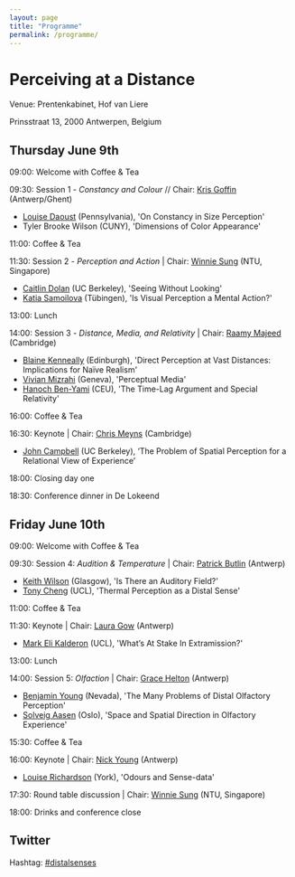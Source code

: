 ```yaml
---
layout: page
title: "Programme"
permalink: /programme/
---
```

# Perceiving at a Distance

Venue: Prentenkabinet, Hof van Liere

Prinsstraat 13, 2000 Antwerpen, Belgium

## Thursday June 9th

09:00: Welcome with Coffee & Tea

09:30: Session 1 - *Constancy and Colour* // Chair: [Kris Goffin](http://goo.gl/L91gdV) (Antwerp/Ghent)

- [Louise Daoust](https://goo.gl/VCkrlC) (Pennsylvania), 'On Constancy in Size Perception'
- Tyler Brooke Wilson (CUNY), 'Dimensions of Color Appearance'

11:00: Coffee & Tea

11:30: Session 2 - *Perception and Action* | Chair: [Winnie Sung](https://goo.gl/Pf6elV) (NTU, Singapore)

- [Caitlin Dolan](https://goo.gl/6Jxfsj) (UC Berkeley), 'Seeing Without Looking'
- [Katia Samoilova](https://goo.gl/p4gA5X) (Tübingen), 'Is Visual Perception a Mental Action?'

13:00: Lunch

14:00: Session 3 - *Distance, Media, and Relativity* | Chair: [Raamy Majeed](https://goo.gl/Sq1fUz) (Cambridge)

- [Blaine Kenneally](http://goo.gl/3G7xLc) (Edinburgh), 'Direct Perception at Vast Distances: Implications for Naïve Realism'
- [Vivian Mizrahi](http://goo.gl/4fdk73) (Geneva), 'Perceptual Media'
- [Hanoch Ben-Yami](https://goo.gl/NVGyW1) (CEU), 'The Time-Lag Argument and Special Relativity'

16:00: Coffee & Tea

16:30: Keynote | Chair: [Chris Meyns](http://goo.gl/MkgU6U) (Cambridge)

- [John Campbell](http://goo.gl/C1U9wv) (UC Berkeley), ‘The Problem of Spatial Perception for a Relational View of Experience’

18:00: Closing day one

18:30: Conference dinner in De Lokeend

## Friday June 10th

09:00: Welcome with Coffee & Tea

09:30: Session 4: *Audition & Temperature* | Chair: [Patrick Butlin](https://goo.gl/LjB7zT) (Antwerp)

- [Keith Wilson](http://goo.gl/Il6WBf) (Glasgow), 'Is There an Auditory Field?'
- [Tony Cheng](http://goo.gl/zICkBp) (UCL), 'Thermal Perception as a Distal Sense' 

11:00: Coffee & Tea

11:30: Keynote | Chair: [Laura Gow](http://goo.gl/AaRpld) (Antwerp)

- [Mark Eli Kalderon](https://goo.gl/E32jy2) (UCL), 'What’s At Stake In Extramission?'

13:00: Lunch

14:00: Session 5: *Olfaction* | Chair: [Grace Helton](http://goo.gl/3ihi2Z) (Antwerp)

- [Benjamin Young](http://goo.gl/qdjqkE) (Nevada), 'The Many Problems of Distal Olfactory Perception'
- [Solveig Aasen](http://goo.gl/gxrHw1) (Oslo), 'Space and Spatial Direction in Olfactory Experience'

15:30: Coffee & Tea

16:00: Keynote | Chair: [Nick Young](http://goo.gl/Q007Og) (Antwerp)

- [Louise Richardson](https://goo.gl/uueNaI) (York), 'Odours and Sense-data'

17:30: Round table discussion | Chair: [Winnie Sung](https://goo.gl/Pf6elV) (NTU, Singapore)

18:00: Drinks and conference close

## Twitter
Hashtag: [#distalsenses](https://goo.gl/r6xtd5)
